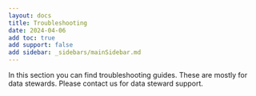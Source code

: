 ```yaml
---
layout: docs
title: Troubleshooting
date: 2024-04-06
add toc: true
add support: false
add sidebar: _sidebars/mainSidebar.md
---
```


In this section you can find troubleshooting guides. These are mostly for data stewards.
Please contact us for data steward support.
